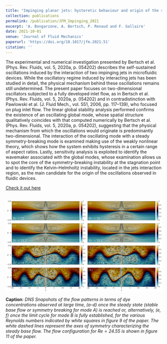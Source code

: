 ```yaml
---
title: "Impinging planar jets: hysteretic behaviour and origin of the self-sustained oscillations"
collection: publications
permalink: /publication/JFM_Impinging_2021
excerpt: 'A. Bongarzone, A. Bertsch, P. Renaud and F. Gallaire'
date: 2021-10-01
venue: 'Journal of Fluid Mechanics'
paperurl: 'https://doi.org/10.1017/jfm.2021.51'
citation: ''
---
```

The experimental and numerical investigation presented by Bertsch et al. (Phys. Rev. Fluids, vol. 5, 2020a, p. 054202) describes the self-sustained oscillations induced by the interaction of two impinging jets in microfluidic devices. While the oscillatory regime induced by interacting jets has been studied in detail, the physical mechanism behind these oscillations remains still undetermined. The present paper focuses on two-dimensional oscillators subjected to a fully developed inlet flow, as in Bertsch et al. (Phys. Rev. Fluids, vol. 5, 2020a, p. 054202) and in contradistinction with Pawlowski et al. (J. Fluid Mech., vol. 551, 2006, pp. 117–139), who focused on plug inlet flow. The linear global stability analysis performed confirms the existence of an oscillating global mode, whose spatial structure qualitatively coincides with that computed numerically by Bertsch et al. (Phys. Rev. Fluids, vol. 5, 2020a, p. 054202), suggesting that the physical mechanism from which the oscillations would originate is predominantly two-dimensional. The interaction of the oscillating mode with a steady symmetry-breaking mode is examined making use of the weakly nonlinear theory, which shows how the system exhibits hysteresis in a certain range of aspect ratios. Lastly, sensitivity analysis is exploited to identify the wavemaker associated with the global modes, whose examination allows us to spot the core of the symmetry-breaking instability at the stagnation point and to identify the Kelvin–Helmholtz instability, located in the jets interaction region, as the main candidate for the origin of the oscillations observed in fluidic devices.

[Check it out here](http://Alessandro-Bongarzone.github.io/files/JFM_Impinging-planar-jets-hysteretic-behaviour-and-origin-of-the-self-sustained-oscillations.pdf)

<br/><img src='/images/JFM_Impinging_2021_GA.pdf'>

**Caption**: _DNS Snapshots of the flow patterns in terms of dye concentrations observed at large time, (a–d) once the steady state (stable base flow or symmetry breaking for mode A) is reached or, alternatively, (e, f) once the limit cycle for mode B is fully established, for the various Reynolds numbers indicated by white squares in figure 9 of the paper. The white dashed lines represent the axes of symmetry characterizing the steady base flow. The flow configuration for $`Re=24.55`$ is shown in figure 11 of the paper._
